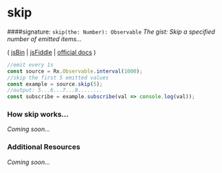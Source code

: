 # skip
####signature: `skip(the: Number): Observable`
*The gist: Skip a specified number of emitted items...*

( [jsBin](http://jsbin.com/hacepudabi/1/edit?js,console) | [jsFiddle](https://jsfiddle.net/qg6qfqLz/22/) | [official docs](http://reactivex.io/rxjs/class/es6/Observable.js~Observable.html#instance-method-skip) )

```js
//emit every 1s
const source = Rx.Observable.interval(1000);
//skip the first 5 emitted values
const example = source.skip(5);
//output: 5...6...7...8........
const subscribe = example.subscribe(val => console.log(val));
```

### How skip works...
*Coming soon...*


### Additional Resources
*Coming soon...*